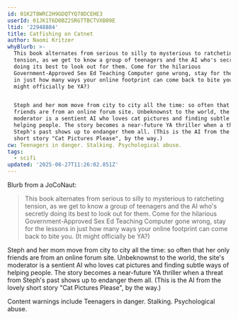 ```yaml
---
id: 01K2T8WRC2H9GDQTYQ78DCEHE3
userId: 01JK1T6D0BZ2SRGTTBCTVXB09E
ltid: '22948884'
title: Catfishing on Catnet
author: Naomi Kritzer
whyBlurb: >-
  This book alternates from serious to silly to mysterious to ratcheting
  tension, as we get to know a group of teenagers and the AI who's secretly
  doing its best to look out for them. Come for the hilarious
  Government-Approved Sex Ed Teaching Computer gone wrong, stay for the lessons
  in just how many ways your online footprint can come back to bite you. (It
  might officially be YA?)


  Steph and her mom move from city to city all the time: so often that her only
  friends are from an online forum site. Unbeknownst to the world, the site's
  moderator is a sentient AI who loves cat pictures and finding subtle ways of
  helping people. The story becomes a near-future YA thriller when a threat from
  Steph's past shows up to endanger them all. (This is the AI from the lovely
  short story "Cat Pictures Please", by the way.)
cw: Teenagers in danger. Stalking. Psychological abuse.
tags:
  - scifi
updated: '2025-08-27T11:26:02.851Z'
---
```


Blurb from a JoCoNaut:

> This book alternates from serious to silly to mysterious to ratcheting
> tension, as we get to know a group of teenagers and the AI who's secretly
> doing its best to look out for them. Come for the hilarious
> Government-Approved Sex Ed Teaching Computer gone wrong, stay for the lessons
> in just how many ways your online footprint can come back to bite you. (It
> might officially be YA?)

Steph and her mom move from city to city all the time: so often that her only
friends are from an online forum site. Unbeknownst to the world, the site's
moderator is a sentient AI who loves cat pictures and finding subtle ways of
helping people. The story becomes a near-future YA thriller when a threat from
Steph's past shows up to endanger them all. (This is the AI from the lovely
short story "Cat Pictures Please", by the way.)

Content warnings include Teenagers in danger. Stalking. Psychological abuse.
